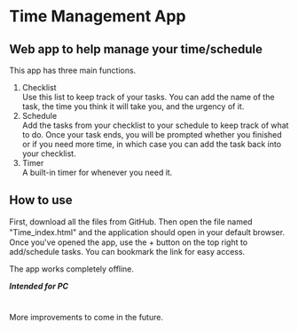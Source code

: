 # Time Management App

## Web app to help manage your time/schedule

This app has three main functions.
1. Checklist\
   Use this list to keep track of your tasks. You can add the name of the task, the time you think it will take you, and the urgency of it.
2. Schedule\
   Add the tasks from your checklist to your schedule to keep track of what to do. Once your task ends, you will be prompted whether you finished or if you need more time, in which case you can add the task back into your checklist.
3. Timer\
   A built-in timer for whenever you need it.

## How to use

First, download all the files from GitHub. Then open the file named "Time_index.html" and the application should open in your default browser.　Once you've opened the app, use the + button on the top right to add/schedule tasks. You can bookmark the link for easy access.

The app works completely offline.

**_Intended for PC_**

#
More improvements to come in the future.
